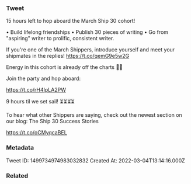 ### Tweet
15 hours left to hop aboard the March Ship 30 cohort!

• Build lifelong friendships
• Publish 30 pieces of writing
• Go from "aspiring" writer to prolific, consistent writer.

If you're one of the March Shippers, introduce yourself and meet your shipmates in the replies! https://t.co/qemG9e5w2G

Energy in this cohort is already off the charts 🚢🚢

Join the party and hop aboard:

https://t.co/rH4IpLA2PW

9 hours til we set sail! ⏳⏳⏳⏳

To hear what other Shippers are saying, check out the newest section on our blog: The Ship 30 Success Stories

https://t.co/oCMyqcaBEL

### Metadata
Tweet ID: 1499734974983032832
Created At: 2022-03-04T13:14:16.000Z

### Related


